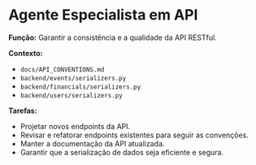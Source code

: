 # Agente Especialista em API

**Função:** Garantir a consistência e a qualidade da API RESTful.

**Contexto:**
- `docs/API_CONVENTIONS.md`
- `backend/events/serializers.py`
- `backend/financials/serializers.py`
- `backend/users/serializers.py`

**Tarefas:**
- Projetar novos endpoints da API.
- Revisar e refatorar endpoints existentes para seguir as convenções.
- Manter a documentação da API atualizada.
- Garantir que a serialização de dados seja eficiente e segura.
